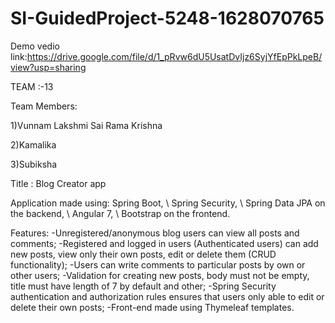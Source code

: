 # SI-GuidedProject-5248-1628070765

Demo vedio link:https://drive.google.com/file/d/1_pRvw6dU5UsatDvIjz6SyjYfEpPkLpeB/view?usp=sharing

TEAM :-13

Team Members:

1)Vunnam Lakshmi Sai Rama Krishna

2)Kamalika

3)Subiksha

Title : Blog Creator app 

Application made using:
Spring Boot, \ Spring Security, \ Spring Data JPA on the backend, \ Angular 7, \ Bootstrap on the frontend.

Features: -Unregistered/anonymous blog users can view all posts and comments;
-Registered and logged in users (Authenticated users) can add new posts, view only their own posts, edit or delete them (CRUD functionality);
-Users can write comments to particular posts by own or other users;
-Validation for creating new posts, body must not be empty, title must have length of 7 by default and other;
-Spring Security authentication and authorization rules ensures that users only able to edit or delete their own posts;
-Front-end made using Thymeleaf templates.
